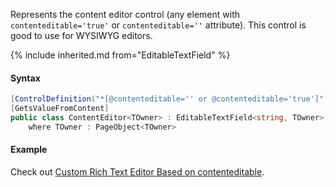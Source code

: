 Represents the content editor control (any element with `contenteditable='true'` or `contenteditable=''` attribute).
This control is good to use for WYSIWYG editors.

{% include inherited.md from="EditableTextField" %}

#### Syntax

```cs
[ControlDefinition("*[@contenteditable='' or @contenteditable='true']", ComponentTypeName = "content editor")]
[GetsValueFromContent]
public class ContentEditor<TOwner> : EditableTextField<string, TOwner>
    where TOwner : PageObject<TOwner>
```

#### Example

Check out [Custom Rich Text Editor Based on contenteditable](/examples/custom-rich-text-editor-based-on-contenteditable/).